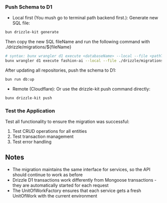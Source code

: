 ### Push Schema to D1
- Local first (You mush go to terminal path backend first.):
Generate new SQL file:
```bash
bun drizzle-kit generate
```
Then copy the new SQL fileName and run the following command with ./drizzle/migrations/${fileName}

```bash
# syntax: bunx wrangler d1 execute <databaseName> --local --file <pathToMigrationFile>
bunx wrangler d1 execute fashion-ai --local --file ./drizzle/migrations/0000_clammy_vertigo.sql
```

After updating all repositories, push the schema to D1:

```bash
bun run db:up
```

- Remote (Cloudflare):
Or use the drizzle-kit push command directly:

```bash
bunx drizzle-kit push
```

###  Test the Application

Test all functionality to ensure the migration was successful:

1. Test CRUD operations for all entities
2. Test transaction management
3. Test error handling

## Notes

- The migration maintains the same interface for services, so the API should continue to work as before
- Drizzle D1 transactions work differently from Mongoose transactions - they are automatically started for each request
- The UnitOfWorkFactory ensures that each service gets a fresh UnitOfWork with the current environment